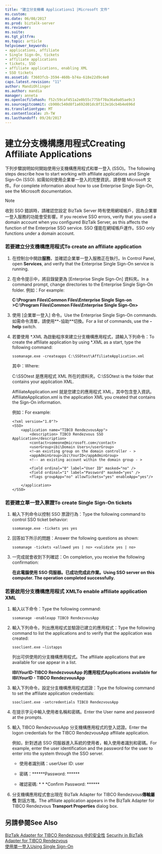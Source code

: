 ```yaml
---
title: "建立分支機構 Applications1 |Microsoft 文件"
ms.custom: 
ms.date: 06/08/2017
ms.prod: biztalk-server
ms.reviewer: 
ms.suite: 
ms.tgt_pltfrm: 
ms.topic: article
helpviewer_keywords:
- applications, affiliate
- Single Sign-On, tickets
- affiliate applications
- tickets, SSO
- affiliate applications, enabling XML
- SSO tickets
ms.assetid: f3603fcb-3594-460b-b74a-618e22d9c4e0
caps.latest.revision: "11"
author: MandiOhlinger
ms.author: mandia
manager: anneta
ms.openlocfilehash: f52c59caf451a2e0b55c775bf70a36a9a05ae9c3
ms.sourcegitcommit: cb908c540d8f1a692d01dc8f313e16cb4b4e696d
ms.translationtype: MT
ms.contentlocale: zh-TW
ms.lasthandoff: 09/20/2017
---
```

# <a name="creating-affiliate-applications"></a><span data-ttu-id="381bd-102">建立分支機構應用程式</span><span class="sxs-lookup"><span data-stu-id="381bd-102">Creating Affiliate Applications</span></span>
<span data-ttu-id="381bd-103">下列步驟說明如何開始使用分支機構應用程式和單一登入 (SSO)。</span><span class="sxs-lookup"><span data-stu-id="381bd-103">The following steps describe how to start working with affiliate applications and Single Sign-On (SSO).</span></span> <span data-ttu-id="381bd-104">如需如何使用企業單一登入的完整資訊，請參閱 Microsoft 文件。</span><span class="sxs-lookup"><span data-stu-id="381bd-104">For complete information about how to use Enterprise Single Sign-On, see the Microsoft documentation.</span></span>  
  
> [!NOTE]
>  <span data-ttu-id="381bd-105">收到 SSO 錯誤時，請確認您設定 BizTalk Server 時有使用網域帳戶，因為企業單一登入服務的功能會受影響。</span><span class="sxs-lookup"><span data-stu-id="381bd-105">If you receive SSO errors, verify that you used a domain account when you configured BizTalk Server, as this affects the function of the Enterprise SSO service.</span></span> <span data-ttu-id="381bd-106">SSO 僅能在網域帳戶運作。</span><span class="sxs-lookup"><span data-stu-id="381bd-106">SSO only functions under a domain account.</span></span>  
  
### <a name="to-create-an-affiliate-application"></a><span data-ttu-id="381bd-107">若要建立分支機構應用程式</span><span class="sxs-lookup"><span data-stu-id="381bd-107">To create an affiliate application</span></span>  
  
1.  <span data-ttu-id="381bd-108">在控制台中開啟**服務**，並確認企業單一登入服務正在執行。</span><span class="sxs-lookup"><span data-stu-id="381bd-108">In Control Panel, open **Services**, and verify that the Enterprise Single Sign-On service is running.</span></span>  
  
2.  <span data-ttu-id="381bd-109">在命令提示中，將目錄變更為 [Enterprise Single Sign-On] 資料夾。</span><span class="sxs-lookup"><span data-stu-id="381bd-109">In a command prompt, change directories to the Enterprise Single Sign-On folder.</span></span> <span data-ttu-id="381bd-110">例如：</span><span class="sxs-lookup"><span data-stu-id="381bd-110">For example:</span></span>  
  
     <span data-ttu-id="381bd-111">**C:\Program Files\Common Files\Enterprise Single Sign-on >**</span><span class="sxs-lookup"><span data-stu-id="381bd-111">**C:\Program Files\Common Files\Enterprise Single Sign-On>**</span></span>  
  
3.  <span data-ttu-id="381bd-112">使用 [企業單一登入] 命令。</span><span class="sxs-lookup"><span data-stu-id="381bd-112">Use the Enterprise Single Sign-On commands.</span></span> <span data-ttu-id="381bd-113">如需命令清單，請使用**-協助**切換。</span><span class="sxs-lookup"><span data-stu-id="381bd-113">For a list of commands, use the **-help** switch.</span></span>  
  
4.  <span data-ttu-id="381bd-114">若要使用 *.XML 為啟動程序來建立分支機構應用程式，請輸入下列命令：</span><span class="sxs-lookup"><span data-stu-id="381bd-114">To create the affiliate application by using *.XML as a start, type the following command:</span></span>  
  
     `ssomanage.exe -createapps C:\SSOtest\AffiliateApplication.xml`  
  
     <span data-ttu-id="381bd-115">其中：</span><span class="sxs-lookup"><span data-stu-id="381bd-115">Where:</span></span>  
  
     <span data-ttu-id="381bd-116">C:\SSOtest 是應用程式 XML 所在的資料夾。</span><span class="sxs-lookup"><span data-stu-id="381bd-116">C:\SSOtest is the folder that contains your application XML.</span></span>  
  
     <span data-ttu-id="381bd-117">AffiliateApplication.xml 就是您建立的應用程式 XML，其中包含登入資訊。</span><span class="sxs-lookup"><span data-stu-id="381bd-117">AffiliateApplication.xml is the application XML you created that contains the Sign-On information.</span></span>  
  
     <span data-ttu-id="381bd-118">例如：</span><span class="sxs-lookup"><span data-stu-id="381bd-118">For example:</span></span>  
  
    ```  
    <?xml version="1.0"?>  
    <SSO>  
        <application name="TIBCO RendezvousApp">  
            <description> TIBCO Rendezvous SSO Application</description>  
            <contact>someone@microsoft.com</contact>  
            <userGroup>ibi\Domain Users</userGroup>  
            <!—an existing group on the domain controller - >   
            <appAdminGroup>ibi\YourID</appAdminGroup>  
            <!-- an existing account within the domain group - >   
  
            <field ordinal="0" label="User ID" masked="no" />  
            <field ordinal="1" label="Password" masked="yes" />  
            <flags groupApp="no" allowTickets="yes" enableApp="yes"/>  
  
        </application>  
    </SSO>  
    ```  
  
### <a name="to-create-single-sign-on-tickets"></a><span data-ttu-id="381bd-119">若要建立單一登入票證</span><span class="sxs-lookup"><span data-stu-id="381bd-119">To create Single Sign-On tickets</span></span>  
  
1.  <span data-ttu-id="381bd-120">輸入下列命令以控制 SSO 票證行為：</span><span class="sxs-lookup"><span data-stu-id="381bd-120">Type the following command to control SSO ticket behavior:</span></span>  
  
     `ssomanage.exe -tickets yes yes`  
  
2.  <span data-ttu-id="381bd-121">回答如下所示的問題：</span><span class="sxs-lookup"><span data-stu-id="381bd-121">Answer the following questions as shown:</span></span>  
  
     `ssomanage -tickets <allowed yes | no> <validate yes | no>`  
  
3.  <span data-ttu-id="381bd-122">一完成就會收到下列確認：</span><span class="sxs-lookup"><span data-stu-id="381bd-122">On completion, you receive the following confirmation:</span></span>  
  
     <span data-ttu-id="381bd-123">**在此電腦使用 SSO 伺服器。已成功完成此作業。**</span><span class="sxs-lookup"><span data-stu-id="381bd-123">**Using SSO server on this computer. The operation completed successfully.**</span></span>  
  
### <a name="to-enable-affiliate-application-xml"></a><span data-ttu-id="381bd-124">若要啟用分支機構應用程式 XML</span><span class="sxs-lookup"><span data-stu-id="381bd-124">To enable affiliate application XML</span></span>  
  
1.  <span data-ttu-id="381bd-125">輸入以下命令：</span><span class="sxs-lookup"><span data-stu-id="381bd-125">Type the following command:</span></span>  
  
     `ssomanage -enableapp TIBCO RendezvousApp`  
  
2.  <span data-ttu-id="381bd-126">輸入下列命令，列出應用程式並驗證已建立的應用程式：</span><span class="sxs-lookup"><span data-stu-id="381bd-126">Type the following command to list the applications and to verify that the application was created:</span></span>  
  
     `ssoclient.exe –listapps`  
  
     <span data-ttu-id="381bd-127">列出可供使用的分支機構應用程式。</span><span class="sxs-lookup"><span data-stu-id="381bd-127">The affiliate applications that are available for use appear in a list.</span></span>  
  
     <span data-ttu-id="381bd-128">**IBI\YourID-TIBCO RendezvousApp 的應用程式**</span><span class="sxs-lookup"><span data-stu-id="381bd-128">**Applications available for IBI\YourID - TIBCO RendezvousApp**</span></span>  
  
3.  <span data-ttu-id="381bd-129">輸入下列命令，設定分支機構應用程式認證：</span><span class="sxs-lookup"><span data-stu-id="381bd-129">Type the following command to set the affiliate application credentials:</span></span>  
  
     `ssoclient.exe -setcredentials TIBCO RendezvousApp`  
  
4.  <span data-ttu-id="381bd-130">在提示字元中輸入使用者名稱和密碼。</span><span class="sxs-lookup"><span data-stu-id="381bd-130">Enter the User name and password at the prompts.</span></span>  
  
5.  <span data-ttu-id="381bd-131">輸入 TIBCO RendezvousApp 分支機構應用程式的登入認證。</span><span class="sxs-lookup"><span data-stu-id="381bd-131">Enter the logon credentials for the TIBCO RendezvousApp affiliate application.</span></span>  
  
     <span data-ttu-id="381bd-132">例如，針對透過 SSO 伺服器進入系統的使用者，輸入使用者識別和密碼。</span><span class="sxs-lookup"><span data-stu-id="381bd-132">For example, enter the user identification and the password for the user to enter into the system through the SSO server.</span></span>  
  
    -   <span data-ttu-id="381bd-133">使用者識別碼：user</span><span class="sxs-lookup"><span data-stu-id="381bd-133">User ID: user</span></span>  
  
    -   <span data-ttu-id="381bd-134">密碼：******</span><span class="sxs-lookup"><span data-stu-id="381bd-134">Password: ******</span></span>  
  
    -   <span data-ttu-id="381bd-135">確認密碼: * * *</span><span class="sxs-lookup"><span data-stu-id="381bd-135">Confirm Password: ******</span></span>  
  
6.  <span data-ttu-id="381bd-136">分支機構應用程式會出現在 BizTalk Adapter for TIBCO Rendezvous**傳輸屬性** 對話方塊。</span><span class="sxs-lookup"><span data-stu-id="381bd-136">The affiliate application appears in the BizTalk Adapter for TIBCO Rendezvous **Transport Properties** dialog box.</span></span>  
  
## <a name="see-also"></a><span data-ttu-id="381bd-137">另請參閱</span><span class="sxs-lookup"><span data-stu-id="381bd-137">See Also</span></span>  
 <span data-ttu-id="381bd-138">[BizTalk Adapter for TIBCO Rendezvous 中的安全性](../core/security-in-biztalk-adapter-for-tibco-rendezvous.md) </span><span class="sxs-lookup"><span data-stu-id="381bd-138">[Security in BizTalk Adapter for TIBCO Rendezvous](../core/security-in-biztalk-adapter-for-tibco-rendezvous.md) </span></span>  
 [<span data-ttu-id="381bd-139">使用單一登入</span><span class="sxs-lookup"><span data-stu-id="381bd-139">Using Single Sign-On</span></span>](../core/using-single-sign-on5.md)